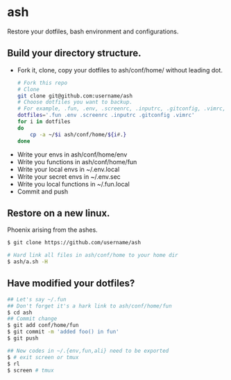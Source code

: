 # ash

Restore your dotfiles, bash environment and configurations.

## Build your directory structure.
* Fork it, clone, copy your dotfiles to ash/conf/home/ without leading dot.
	```bash
    # Fork this repo
    # Clone
    git clone git@github.com:username/ash
	# Choose dotfiles you want to backup.
    # For example, .fun, .env, .screenrc, .inputrc, .gitconfig, .vimrc, etc.
    dotfiles='.fun .env .screenrc .inputrc .gitconfig .vimrc'
	for i in dotfiles
	do
		cp -a ~/$i ash/conf/home/${i#.}
	done
	```
* Write your envs in ash/conf/home/env
* Write you functions in ash/conf/home/fun
* Write your local envs in ~/.env.local
* Write your secret envs in ~/.env.sec 
* Write you local functions in ~/.fun.local
* Commit and push

## Restore on a new linux.
Phoenix arising from the ashes.
```bash
$ git clone https://github.com/username/ash

# Hard link all files in ash/conf/home to your home dir
$ ash/a.sh -H
```

## Have modified your dotfiles?
```bash
## Let's say ~/.fun
## Don't forget it's a hark link to ash/conf/home/fun
$ cd ash
## Commit change
$ git add conf/home/fun
$ git commit -m 'added foo() in fun'
$ git push

## New codes in ~/.{env,fun,ali} need to be exported
$ # exit screen or tmux
$ rl
$ screen # tmux
```
